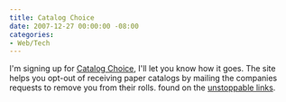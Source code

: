 ```yaml
---
title: Catalog Choice
date: 2007-12-27 00:00:00 -08:00
categories:
- Web/Tech
---
```


<p>I'm signing up for <a href="http://www.catalogchoice.org/">Catalog Choice</a>, I'll let you know how it goes. The site helps you opt-out of receiving paper catalogs by mailing the companies requests to remove you from their rolls. found on the <a href="http://unstoppable.org/">unstoppable links</a>.</p>
